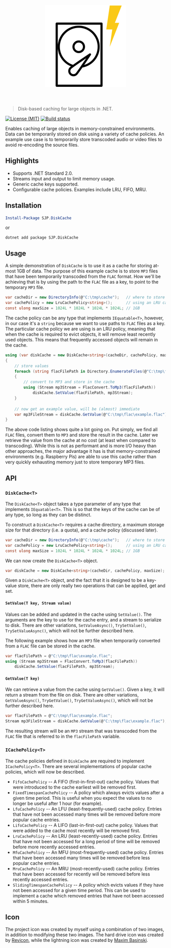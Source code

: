 <h1 align="center">
	<br>
	<img width="256" height="256" src="diskcache.png" alt="DiskCache">
	<br>
	<br>
</h1>

> Disk-based caching for large objects in .NET.

[![License (MIT)](https://img.shields.io/badge/license-MIT-blue.svg)](https://opensource.org/licenses/MIT) [![Build status](https://ci.appveyor.com/api/projects/status/x7di32g4cb8oriye?svg=true)](https://ci.appveyor.com/project/sjp/diskcache)

Enables caching of large objects in memory-constrained environments. Data can be temporarily stored on disk using a variety of cache policies. An example use case is to temporarily store transcoded audio or video files to avoid re-encoding the source files.

## Highlights

* Supports .NET Standard 2.0.
* Streams input and output to limit memory usage.
* Generic cache keys supported.
* Configurable cache policies. Examples include LRU, FIFO, MRU.

## Installation

```powershell
Install-Package SJP.DiskCache
```

or

```console
dotnet add package SJP.DiskCache
```

## Usage

A simple demonstration of `DiskCache` is to use it as a cache for storing at-most 1GB of data. The purpose of this example cache is to store `MP3` files that have been temporarily transcoded from the `FLAC` format. How we'll be achieving that is by using the path to the `FLAC` file as a key, to point to the temporary `MP3` file.

```csharp
var cacheDir = new DirectoryInfo(@"C:\tmp\cache");   // where to store the cache
var cachePolicy = new LruCachePolicy<string>();      // using an LRU cache policy
const ulong maxSize = 1024L * 1024L * 1024L * 1024L; // 1GB
```

The cache policy can be any type that implements `IEquatable<T>`, however, in our case it's a `string` because we want to use paths to `FLAC` files as a key. The particular cache policy we are using is an LRU policy, meaning that when the cache is required to evict objects, it will remove least recently used objects. This means that frequently accessed objects will remain in the cache.

```csharp
using (var diskCache = new DiskCache<string>(cacheDir, cachePolicy, maxSize))
{
    // store values
    foreach (string flacFilePath in Directory.EnumerateFiles(@"C:\tmp\flac", "*.flac"))
    {
        // convert to MP3 and store in the cache
        using (Stream mp3Stream = FlacConvert.ToMp3(flacFilePath))
            diskCache.SetValue(flacFilePath, mp3Stream);
    }

    // now get an example value, will be (almost) immediate
    var mp3FileStream = diskCache.GetValue(@"C:\tmp\flac\example.flac");
}
```

The above code listing shows quite a lot going on. Put simply, we find all `FLAC` files, convert them to `MP3` and store the result in the cache. Later we retrieve the value from the cache at no cost (at least when compared to transcoding). While this is not as performant and is more I/O heavy than other approaches, the major advantage it has is that memory-constrained environments (e.g. Raspberry Pis) are able to use this cache rather than very quickly exhausting memory just to store temporary MP3 files.

## API

### `DiskCache<T>`

The `DiskCache<T>` object takes a type parameter of any type that implements `IEquatable<T>`. This is so that the keys of the cache can be of any type, so long as they can be distinct.

To construct a `DiskCache<T>` requires a cache directory, a maximum storage size for that directory (i.e. a quota), and a cache policy (discussed later).

```csharp
var cacheDir = new DirectoryInfo(@"C:\tmp\cache");   // where to store the cache
var cachePolicy = new LruCachePolicy<string>();      // using an LRU cache policy
const ulong maxSize = 1024L * 1024L * 1024L * 1024L; // 1GB
```

We can now create the `DiskCache<T>` object.

```csharp
var diskCache = new DiskCache<string>(cacheDir, cachePolicy, maxSize);
```

Given a `DiskCache<T>` object, and the fact that it is designed to be a key-value store, there are only really two operations that can be applied, get and set.

#### `SetValue(T key, Stream value)`

Values can be added and updated in the cache using `SetValue()`. The arguments are the key to use for the cache entry, and a stream to serialize to disk. There are other variations, `SetValueAsync()`, `TrySetValue()`, `TrySetValueAsync()`, which will not be further described here.

The following example shows how an `MP3` file when temporarily converted from a `FLAC` file can be stored in the cache.

```csharp
var flacFilePath = @"C:\tmp\flac\example.flac";
using (Stream mp3Stream = FlacConvert.ToMp3(flacFilePath))
    diskCache.SetValue(flacFilePath, mp3Stream);
```

#### `GetValue(T key)`

We can retrieve a value from the cache using `GetValue()`. Given a key, it will return a stream from the file on disk. There are other variations, `GetValueAsync()`, `TryGetValue()`, `TryGetValueAsync()`, which will not be further described here.

```csharp
var flacFilePath = @"C:\tmp\flac\example.flac";
Stream mp3FileStream = diskCache.GetValue(@"C:\tmp\flac\example.flac");
```

The resulting stream will be an `MP3` stream that was transcoded from the `FLAC` file that is referred to in the `flacFilePath` variable.

### `ICachePolicy<T>`

The cache policies defined in `DiskCache` are required to implement `ICachePolicy<T>`. There are several implementations of popular cache policies, which will now be described.

* `FifoCachePolicy` -- A FIFO (first-in-first-out) cache policy. Values that were introduced to the cache earliest will be removed first.
* `FixedTimespanCachePolicy` -- A policy which always evicts values after a given time period. This is useful when you expect the values to no longer be useful after 1 hour (for example).
* `LfuCachePolicy` -- An LFU (least-frequently-used) cache policy. Entries that have not been accessed many times will be removed before more popular cache entries.
* `LifoCachePolicy` -- A LIFO (last-in-first-out) cache policy. Values that were added to the cache most recently will be removed first.
* `LruCachePolicy` -- An LRU (least-recently-used) cache policy. Entries that have not been accessed for a long period of time will be removed before more recently accessed entries.
* `MfuCachePolicy` -- An MFU (most-frequently-used) cache policy. Entries that have been accessed many times will be removed before less popular cache entries.
* `MruCachePolicy` -- An MRU (most-recently-used) cache policy. Entries that have been accessed for recently will be removed before less recently accessed entries.
* `SlidingTimespanCachePolicy` -- A policy which evicts values if they have not been accessed for a given time period. This can be used to implement a cache which removed entries that have not been accessed within 5 minutes.

## Icon

The project icon was created by myself using a combination of two images, in addition to modifying these two images. The hard drive icon was created by [Revicon](https://www.flaticon.com/authors/revicon), while the lightning icon was created by [Maxim Basinski](https://www.flaticon.com/authors/maxim-basinski).
